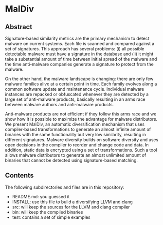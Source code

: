 MalDiv
======

Abstract
--------

Signature-based similarity metrics are the primary mechanism to detect malware
on current systems. Each file is scanned and compared against a set of
signatures. This approach has several problems: (i) all possible detectable
malware must have a signature in the database and (ii) it might take a
substantial amount of time between initial spread of the malware and the time
anti-malware companies generate a signature to protect from the malware. 

On the other hand, the malware landscape is changing: there are only few
malware families alive at a certain point in time. Each family evolves along
a common software update and maintenance cycle. Individual malware instances
are repacked or obfuscated whenever they are detected by a large set of
anti-malware products, basically resulting in an arms race between malware
authors and anti-malware products.

Anti-malware products are not efficient if they follow this arms race and we
show how it is possible to maximize the advantage for malware distributors.
We present MalDiv, an automatic diversification mechanism that uses
compiler-based transformations to generate an almost infinite amount of
binaries with the same functionality but very low similarity, resulting in
different signatures. Malware diversity builds on software diversity and uses
open decisions in the compiler to reorder and change code and data. In
addition, static data is encrypted using a set of transformations. Such a tool
allows malware distributors to generate an almost unlimited amount of binaries
that cannot be detected using signature-based matching.


Contents
--------

The following subdirectories and files are in this repository:
- README.md: you guessed it
- INSTALL: use this file to build a diversifying LLVM and clang
- src: will keep the sources for the LLVM and clang compiler
- bin: will keep the compiled binaries
- test: contains a set of simple examples

